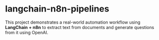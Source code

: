 # langchain-n8n-pipelines
This project demonstrates a real-world automation workflow using **LangChain + n8n** to extract text from documents and generate questions from it using OpenAI.
